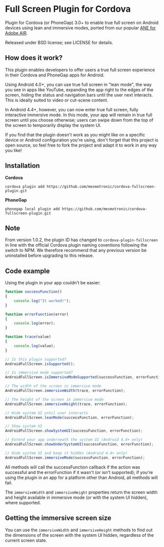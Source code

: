 Full Screen Plugin for Cordova
==============================

Plugin for Cordova (or PhoneGap) 3.0+ to enable true full screen on Android devices using lean and immersive modes, ported from our popular [ANE for Adobe AIR](https://github.com/mesmotronic/air-fullscreen-ane).

Released under BSD license; see LICENSE for details.

How does it work?
-----------------

This plugin enables developers to offer users a true full screen experience in their Cordova and PhoneGap apps for Android.

Using Android 4.0+, you can use true full screen in "lean mode", the way you see in apps like YouTube, expanding the app right to the edges of the screen, hiding the status and navigation bars until the user next interacts. This is ideally suited to video or cut-scene content.

In Android 4.4+, however, you can now enter true full screen, fully interactive immersive mode. In this mode, your app will remain in true full screen until you choose otherwise; users can swipe down from the top of the screen to temporarily display the system UI.

If you find that the plugin doesn't work as you might like on a specific device or Android configuration you're using, don't forget that this project is open source, so feel free to fork the project and adapt it to work in any way you like!

Installation
------------

**Cordova**

`cordova plugin add https://github.com/mesmotronic/cordova-fullscreen-plugin.git`

**PhoneGap**

`phonegap local plugin add https://github.com/mesmotronic/cordova-fullscreen-plugin.git`

Note
----

From version 1.0.2, the plugin ID has changed to `cordova-plugin-fullscreen` in line with the official Cordova plugin naming coventions following the switch to NPM. We therefore recommend that any previous version be uninstalled before upgrading to this release.

Code example
------------

Using the plugin in your app couldn't be easier:

```js
function successFunction()
{
    console.log("It worked!");
}

function errorFunction(error)
{
    console.log(error);
}

function trace(value)
{
	console.log(value);
}

// Is this plugin supported?
AndroidFullScreen.isSupported();

// Is immersive mode supported?
AndroidFullScreen.isImmersiveModeSupported(successFunction, errorFunction);

// The width of the screen in immersive mode
AndroidFullScreen.immersiveWidth(trace, errorFunction);

// The height of the screen in immersive mode
AndroidFullScreen.immersiveHeight(trace, errorFunction);

// Hide system UI until user interacts
AndroidFullScreen.leanMode(successFunction, errorFunction);

// Show system UI
AndroidFullScreen.showSystemUI(successFunction, errorFunction);

// Extend your app underneath the system UI (Android 4.4+ only)
AndroidFullScreen.showUnderSystemUI(successFunction, errorFunction);

// Hide system UI and keep it hidden (Android 4.4+ only)
AndroidFullScreen.immersiveMode(successFunction, errorFunction);

```

All methods will call the successFunction callback if the action was successful and the errorFunction if it wasn't (or isn't supported); if you're using the plugin in an app for a platform other than Android, all methods will fail.

The `immersiveWidth` and `immersiveHeight` properties return the screen width and height available in immersive mode (or with the system UI hidden), where supported.

Getting the immersive screen size
---------------------------------

You can use the `immersiveWidth` and `immersiveHeight` methods to find out the dimensions of the screen with the system UI hidden, regardless of the current screen state.
